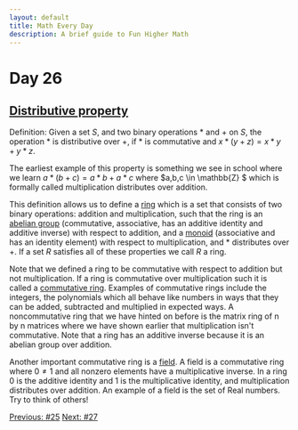 ```yaml
---
layout: default
title: Math Every Day
description: A brief guide to Fun Higher Math
---
```

# Day 26

## [Distributive property](https://en.wikipedia.org/wiki/Distributive_property)

Definition: Given a set $S$, and two binary operations $\ast$ and $+$ on $S$, the operation $\ast$ is distributive over $+$, if $\ast$ is commutative and $x\ast (y+z)=x\ast y + y\ast z$.

The earliest example of this property is something we see in school where we learn $a\ast (b+c)= a\ast b + a\ast c$ where $a,b,c \in \mathbb{Z} $ which is formally called multiplication distributes over addition.

This definition allows us to define a [ring](https://en.wikipedia.org/wiki/Ring_(mathematics)) which is a set that consists of two binary operations: addition and multiplication, such that the ring is an [abelian group](https://en.wikipedia.org/wiki/Abelian_group) (commutative, associative, has an additive identity and additive inverse) with respect to addition, and a [monoid](https://en.wikipedia.org/wiki/Monoid) (associative and has an identity element) with respect to multiplication, and $\ast$ distributes over +. If a set $R$ satisfies all of these properties we call $R$ a ring.

Note that we defined a ring to be commutative with respect to addition but not multiplication. If a ring is commutative over multiplication such it is called a [commutative ring](https://en.wikipedia.org/wiki/Commutative_ring). Examples of commutative rings include the integers, the polynomials which all behave like numbers in ways that they can be added, subtracted and multiplied in expected ways. A noncommutative ring that we have hinted on before is the matrix ring of n by n matrices where we have shown earlier that multiplication isn't commutative. Note that a ring has an additive inverse because it is an abelian group over addition.

Another important commutative ring is a [field](https://en.wikipedia.org/wiki/Field_(mathematics)). A field is a commutative ring where $0\neq 1$ and all nonzero elements have a multiplicative inverse. In a ring 0 is the additive identity and 1 is the multiplicative identity, and multiplication distributes over addition. An example of a field is the set of Real numbers. Try to think of others! 


<div class="day-nav-wrapper">
  <a href="./day25.html" class="day-nav__link">Previous: #25</a>
  <a href="./day27.html" class="day-nav__link">Next: #27</a>
</div>